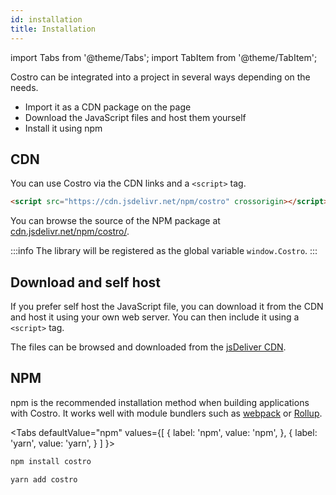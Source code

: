 ```yaml
---
id: installation
title: Installation
---
```


import Tabs from '@theme/Tabs';
import TabItem from '@theme/TabItem';

Costro can be integrated into a project in several ways depending on the needs.

- Import it as a CDN package on the page
- Download the JavaScript files and host them yourself
- Install it using npm

## CDN

You can use Costro via the CDN links and a `<script>` tag.

```html
<script src="https://cdn.jsdelivr.net/npm/costro" crossorigin></script>
```

You can browse the source of the NPM package at [cdn.jsdelivr.net/npm/costro/](https://cdn.jsdelivr.net/npm/costro/).

:::info
The library will be registered as the global variable `window.Costro`.
:::

## Download and self host

If you prefer self host the JavaScript file, you can download it from the CDN and host it using your own web server. You can then include it using a `<script>` tag.

The files can be browsed and downloaded from the [jsDeliver CDN](https://www.jsdelivr.com/package/npm/costro).

## NPM

npm is the recommended installation method when building applications with Costro. It works well with module bundlers such as [webpack](https://webpack.js.org) or [Rollup](https://rollupjs.org).

<Tabs
defaultValue="npm"
values={[
{ label: 'npm', value: 'npm', },
{ label: 'yarn', value: 'yarn', }
]
}>
<TabItem value="npm">

```bash
npm install costro
```

</TabItem>
<TabItem value="yarn">

```bash
yarn add costro
```

</TabItem>
</Tabs>
